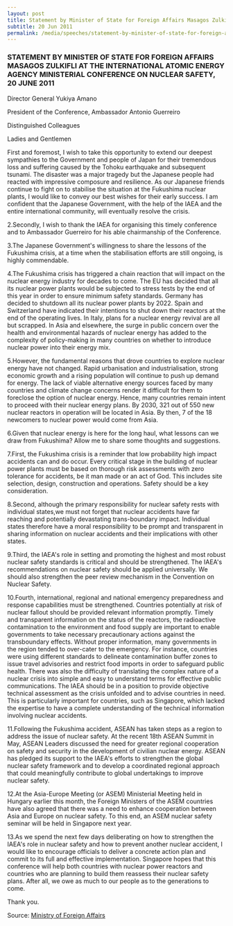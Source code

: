 ```yaml
---
layout: post
title: Statement by Minister of State for Foreign Affairs Masagos Zulkifli at the International Atomic Energy Agency Ministerial Conference on Nuclear Safety, 20 June 2011
subtitle: 20 Jun 2011
permalink: /media/speeches/statement-by-minister-of-state-for-foreign-affairs-masagos-zulkifli-at-the-international-atomic-energy-agency-ministerial-conference-on-nuclear-safety-20-june-2011
---
```


### STATEMENT BY MINISTER OF STATE FOR FOREIGN AFFAIRS MASAGOS ZULKIFLI AT THE INTERNATIONAL ATOMIC ENERGY AGENCY MINISTERIAL CONFERENCE ON NUCLEAR SAFETY, 20 JUNE 2011

Director General Yukiya Amano

President of the Conference, Ambassador Antonio Guerreiro

Distinguished Colleagues

Ladies and Gentlemen

First and foremost, I wish to take this opportunity to extend our deepest sympathies to the Government and people of Japan for their tremendous loss and suffering caused by the Tohoku earthquake and subsequent tsunami. The disaster was a major tragedy but the Japanese people had reacted with impressive composure and resilience. As our Japanese friends continue to fight on to stabilise the situation at the Fukushima nuclear plants, I would like to convey our best wishes for their early success. I am confident that the Japanese Government, with the help of the IAEA and the entire international community, will eventually resolve the crisis.

2.Secondly, I wish to thank the IAEA for organising this timely conference and to Ambassador Guerreiro for his able chairmanship of the Conference.

3.The Japanese Government's willingness to share the lessons of the Fukushima crisis, at a time when the stabilisation efforts are still ongoing, is highly commendable.

4.The Fukushima crisis has triggered a chain reaction that will impact on the nuclear energy industry for decades to come. The EU has decided that all its nuclear power plants would be subjected to stress tests by the end of this year in order to ensure minimum safety standards. Germany has decided to shutdown all its nuclear power plants by 2022. Spain and Switzerland have indicated their intentions to shut down their reactors at the end of the operating lives. In Italy, plans for a nuclear energy revival are all but scrapped. In Asia and elsewhere, the surge in public concern over the health and environmental hazards of nuclear energy has added to the complexity of policy-making in many countries on whether to introduce nuclear power into their energy mix.

5.However, the fundamental reasons that drove countries to explore nuclear energy have not changed. Rapid urbanisation and industrialisation, strong economic growth and a rising population will continue to push up demand for energy. The lack of viable alternative energy sources faced by many countries and climate change concerns render it difficult for them to foreclose the option of nuclear energy. Hence, many countries remain intent to proceed with their nuclear energy plans. By 2030, 321 out of 550 new nuclear reactors in operation will be located in Asia. By then, 7 of the 18 newcomers to nuclear power would come from Asia.

6.Given that nuclear energy is here for the long haul, what lessons can we draw from Fukushima? Allow me to share some thoughts and suggestions.

7.First, the Fukushima crisis is a reminder that low probability high impact accidents can and do occur. Every critical stage in the building of nuclear power plants must be based on thorough risk assessments with zero tolerance for accidents, be it man made or an act of God. This includes site selection, design, construction and operations. Safety should be a key consideration.

8.Second, although the primary responsibility for nuclear safety rests with individual states,we must not forget that nuclear accidents have far reaching and potentially devastating trans-boundary impact. Individual states therefore have a moral responsibility to be prompt and transparent in sharing information on nuclear accidents and their implications with other states.

9.Third, the IAEA's role in setting and promoting the highest and most robust nuclear safety standards is critical and should be strengthened. The IAEA's recommendations on nuclear safety should be applied universally. We should also strengthen the peer review mechanism in the Convention on Nuclear Safety.

10.Fourth, international, regional and national emergency preparedness and response capabilities must be strengthened. Countries potentially at risk of nuclear fallout should be provided relevant information promptly. Timely and transparent information on the status of the reactors, the radioactive contamination to the environment and food supply are important to enable governments to take necessary precautionary actions against the transboundary effects. Without proper information, many governments in the region tended to over-cater to the emergency. For instance, countries were using different standards to delineate contamination buffer zones to issue travel advisories and restrict food imports in order to safeguard public health. There was also the difficulty of translating the complex nature of a nuclear crisis into simple and easy to understand terms for effective public communications. The IAEA should be in a position to provide objective technical assessment as the crisis unfolded and to advise countries in need. This is particularly important for countries, such as Singapore, which lacked the expertise to have a complete understanding of the technical information involving nuclear accidents.

11.Following the Fukushima accident, ASEAN has taken steps as a region to address the issue of nuclear safety. At the recent 18th ASEAN Summit in May, ASEAN Leaders discussed the need for greater regional cooperation on safety and security in the development of civilian nuclear energy. ASEAN has pledged its support to the IAEA's efforts to strengthen the global nuclear safety framework and to develop a coordinated regional approach that could meaningfully contribute to global undertakings to improve nuclear safety.

12.At the Asia-Europe Meeting (or ASEM) Ministerial Meeting held in Hungary earlier this month, the Foreign Ministers of the ASEM countries have also agreed that there was a need to enhance cooperation between Asia and Europe on nuclear safety. To this end, an ASEM nuclear safety seminar will be held in Singapore next year.

13.As we spend the next few days deliberating on how to strengthen the IAEA's role in nuclear safety and how to prevent another nuclear accident, I would like to encourage officials to deliver a concrete action plan and commit to its full and effective implementation. Singapore hopes that this conference will help both countries with nuclear power reactors and countries who are planning to build them reassess their nuclear safety plans. After all, we owe as much to our people as to the generations to come.

Thank you.



Source: [<a href="https://www.mfa.gov.sg/Newsroom/Press-Statements-Transcripts-and-Photos" target="_blank">Ministry of Foreign Affairs</a>](https://www.mfa.gov.sg/Newsroom/Press-Statements-Transcripts-and-Photos)